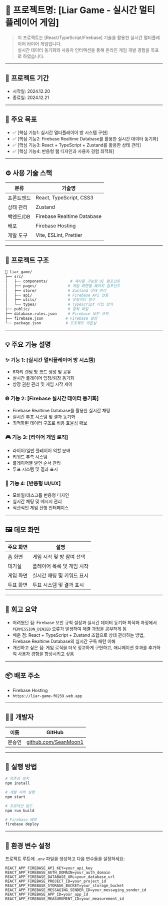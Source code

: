 # 📌 프로젝트명: [Liar Game - 실시간 멀티플레이어 게임]

> 이 프로젝트는 [React/TypeScript/Firebase] 기술을 활용한 실시간 멀티플레이어 라이어 게임입니다.  
> 실시간 데이터 동기화와 사용자 인터랙션을 통해 온라인 게임 개발 경험을 목표로 하였습니다.

---

## 📆 프로젝트 기간

- 시작일: 2024.12.20
- 종료일: 2024.12.21

---

## 🎯 주요 목표

- ✅ [핵심 기능1: 실시간 멀티플레이어 방 시스템 구현]
- ✅ [핵심 기능2: Firebase Realtime Database를 활용한 실시간 데이터 동기화]
- ✅ [핵심 기능3: React + TypeScript + Zustand를 활용한 상태 관리]
- ✅ [핵심 기능4: 반응형 웹 디자인과 사용자 경험 최적화]

---

## ⚙️ 사용 기술 스택

| 분류     | 기술명                            |
|--------|----------------------------------|
| 프론트엔드 | React, TypeScript, CSS3 |
| 상태 관리 | Zustand |
| 백엔드/DB | Firebase Realtime Database |
| 배포 | Firebase Hosting |
| 개발 도구 | Vite, ESLint, Prettier |

---

## 🧱 프로젝트 구조

```bash
📁 liar_game/
├── src/
│   ├── components/          # 재사용 가능한 UI 컴포넌트
│   ├── pages/              # 게임 화면별 페이지 컴포넌트
│   ├── store/              # Zustand 상태 관리
│   ├── api/                # Firebase API 연동
│   ├── utils/              # 유틸리티 함수
│   └── types/              # TypeScript 타입 정의
├── public/                 # 정적 파일
├── database.rules.json     # Firebase 보안 규칙
├── firebase.json          # Firebase 설정
└── package.json           # 프로젝트 의존성
```

---

## 💡 주요 기능 설명

### ✨ 기능 1: [실시간 멀티플레이어 방 시스템]

* 6자리 랜덤 방 코드 생성 및 공유
* 실시간 플레이어 입장/퇴장 동기화
* 방장 권한 관리 및 게임 시작 제어

### 🌐 기능 2: [Firebase 실시간 데이터 동기화]

* Firebase Realtime Database를 활용한 실시간 채팅
* 실시간 투표 시스템 및 결과 동기화
* 최적화된 데이터 구조로 비용 효율성 확보

### 🎮 기능 3: [라이어 게임 로직]

* 라이어/일반 플레이어 역할 분배
* 키워드 추측 시스템
* 플레이어별 발언 순서 관리
* 투표 시스템 및 결과 표시

### 📱 기능 4: [반응형 UI/UX]

* 모바일/데스크톱 반응형 디자인
* 실시간 채팅 및 메시지 관리
* 직관적인 게임 진행 인터페이스

---

## 🖼️ 데모 화면

| 주요 화면 | 설명                      |
| ----- | -------------------------- |
| 홈 화면  | 게임 시작 및 방 참여 선택 |
| 대기실 | 플레이어 목록 및 게임 시작 |
| 게임 화면 | 실시간 채팅 및 키워드 표시 |
| 투표 화면 | 투표 시스템 및 결과 표시 |

---

## 🧠 회고 요약

* 어려웠던 점: Firebase 보안 규칙 설정과 실시간 데이터 동기화 최적화 과정에서 `PERMISSION_DENIED` 오류가 발생하여 해결 과정을 공부하게 됨
* 배운 점: React + TypeScript + Zustand 조합으로 상태 관리하는 방법, Firebase Realtime Database의 실시간 구독 패턴 이해
* 개선하고 싶은 점: 게임 로직을 더욱 정교하게 구현하고, 애니메이션 효과를 추가하여 사용자 경험을 향상시키고 싶음

---

## 📦 배포 주소

* Firebase Hosting
* `https://liar-game-f0259.web.app`

---

## 🙋‍♀️ 개발자

| 이름  | GitHub                                           |
| --- | ------------------------------------------------ |
| 문승연 | [github.com/SeanMoon1](https://github.com/SeanMoon1) |

---

## 🚀 실행 방법

```bash
# 의존성 설치
npm install

# 개발 서버 실행
npm start

# 프로덕션 빌드
npm run build

# Firebase 배포
firebase deploy
```

---

## 🔧 환경 변수 설정

프로젝트 루트에 `.env` 파일을 생성하고 다음 변수들을 설정하세요:

```env
REACT_APP_FIREBASE_API_KEY=your_api_key
REACT_APP_FIREBASE_AUTH_DOMAIN=your_auth_domain
REACT_APP_FIREBASE_DATABASE_URL=your_database_url
REACT_APP_FIREBASE_PROJECT_ID=your_project_id
REACT_APP_FIREBASE_STORAGE_BUCKET=your_storage_bucket
REACT_APP_FIREBASE_MESSAGING_SENDER_ID=your_messaging_sender_id
REACT_APP_FIREBASE_APP_ID=your_app_id
REACT_APP_FIREBASE_MEASUREMENT_ID=your_measurement_id
```
